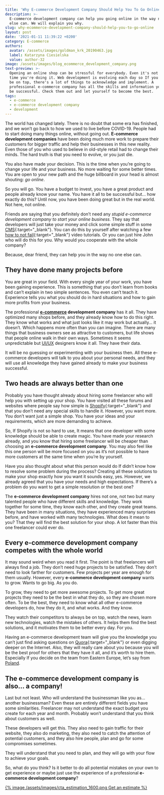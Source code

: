 ```yaml
---
title: 'Why E-commerce Development Company Should Help You To Go Online '
description: >-
  E-commerce development company can help you going online in the way nothing
  else can. We will explain you why.
slug: why-ecommerce-development-company-should-help-you-to-go-online
layout: post
date: '2021-01-11 11:39:22 +0200'
category: E-commerce
authors:
  avatar: /assets/images/goldman_krk_20190463.jpg
  label: Katarzyna Ciesielska
  value: author-32
image: /assets/images/blog_ecommerce_development_company.png
text-preview: >-
  Opening an online shop can be stressful for everybody. Even it's not the first
  time you're doing it. Web development is evolving each day so If you want to
  be on top, there's a lot of things to acknowledge and implement. A
  professional e-commerce company has all the skills and information you need to
  be successful. Check them out and let yourself to become the best. 
tags:
  - e-commerce
  - e-commerce development company
  - development
---
```

The world has changed lately. There is no doubt that some era has finished, and we won’t go back to how we used to live before COVID-19. People had to start doing many things online, without going out. **E-commerce development companies** have been doing much more work to prepare their customers for bigger traffic and help their businesses in this new reality. Even those of you who used to believe in old-style retail had to change their minds. The hard truth is that you need to evolve, or you just die.

You also have made your decision. This is the time when you’re going to change your life and your business. No more waiting for some better times. You are open to your new path and the huge billboard in your head is almost shouting: *go online*. 

So you will go. You have a budget to invest, you have a great product and people already know your name. You have it all to be successful but… how exactly do this? Until now, you have been doing great but in the real world. Not here, not online.

Friends are saying that you definitely don’t need any *stupid e-commerce development company to start your online business.* They say that developers will just take your money and click some simple stuff in some [CMS](https://www.wpbeginner.com/showcase/best-cms-platforms-compared/){:target="_blank"}. You can do this by yourself after watching a few [how to not fail](https://www.youtube.com/watch?v=dQ14yntbyyc&ab_channel=KevinDavid){:target="_blank"} video tutorials. Or you can just hire John who will do this for you. Why would you cooperate with the whole company?

Because, dear friend, they can help you in the way no one else can.

## They have done many projects before

You are great in your field. With every single year of your work, you have been gaining experience. This is something that you don’t learn from books and can’t explain in two simple sentences. You even can’t teach it. Experience tells you what you should do in hard situations and how to gain more profits from your business.

The professional **[e-commerce](https://naturaily.com/blog/categories/e-commerce/) development company** has it all. They have optimized many shops before, and they already know how to do this right. They know what works and what just looks like it may work but actually… it doesn’t. Which happens more often than you can imagine. There are many things that business owners see as attractive to customers, but life shows that people online walk in their own ways. Sometimes it seems unpredictable but [UI/UX](https://naturaily.com/blog/categories/ux/ui/) designers know it all. They have their data.

It will be no guessing or experimenting with your business then. All these e-commerce developers will talk to you about your personal needs, and they will use all knowledge they have gained already to make your business successful.

## Two heads are always better than one

Probably you have thought already about hiring some freelancer who will help you with setting up your shop. You have visited all these forums and websites where people say how simple is [Shopify](https://www.shopify.com/){:target="_blank"} and that you don’t need any special skills to handle it. However, you want more. You don’t want just a simple shop. You have your ideas and your requirements, which are more demanding to achieve.

So, If Shopify is not so hard to use, It means that one developer with some knowledge should be able to create magic. You have made your research already, and you know that hiring some freelancer will be cheaper than choosing an **e-commerce development company**. You may also feel like this one person will be more focused on you as it’s not possible to have more customers at the same time when you’re by yourself.

Have you also thought about what this person would do If didn’t know how to resolve some problem during the process? Creating all these solutions to make your shop exactly how you want it sounds easy, yes. However, we already agreed that you have your needs and high expectations. If there’s a problem do you want to get a simple resolution or the best one?

The **e-commerce development company** hires not one, not two but many talented people who have different skills and knowledge. They work together for some time, they know each other, and they create great teams. They have been in many situations, they have experienced many surprises before, and have worked with many technologies. What does it mean to you? That they will find the best solution for your shop. A lot faster than this one freelancer could ever do.

## Every e-commerce development company competes with the whole world

It may sound weird when you read it first. The point is that freelancers will always find a job. They don’t need huge projects to be satisfied. They don’t need to look farther for customers. Few projects per year are enough for them usually. However, every **e-commerce development company** wants to grow. Wants to go big. As you do.

To grow, they need to get more awesome projects. To get more great projects they need to be the best in what they do, so they are chosen more often. To be the best, they need to know what all other e-commerce developers do, how they do it, and what works. And they know.

They watch their competitors to always be on top, watch the news, learn new technologies, watch the mistakes of others. It helps them find the best solutions, and it motivates them to be better every day. For you.

Having an e-commerce development team will give you the knowledge you can’t just find asking questions on [Quora](https://www.quora.com/){:target="_blank"} or even digging deeper on the Internet. Also, they will really care about you because you will be the best proof for others that they have it all, and it’s worth to hire them. Especially If you decide on the team from Eastern Europe, let’s say from [Poland](https://naturaily.com/blog/10-reasons-why-software-house-poland).

## The e-commerce development company is also… a company!

Last but not least. Who will understand the businessman like you as… another businessman? Even these are entirely different fields you have some similarities. Freelancer may not understand the exact budget you create for each year and month. Probably won’t understand that you think about customers as well.

These developers will get this. They also need to gain traffic for their website, they also do marketing, they also need to catch the attention of potential customers, and they also hire people, plan and go for some compromises sometimes.

They will understand that you need to plan, and they will go with your flow to achieve your goals.

So, what do you think? Is it better to do all potential mistakes on your own to get experience or maybe just use the experience of a professional **e-commerce development company**?

[{% image /assets/images/cta_estimation_1600.png Get an estimate  %}](https://naturaily.com/get-an-estimate)


